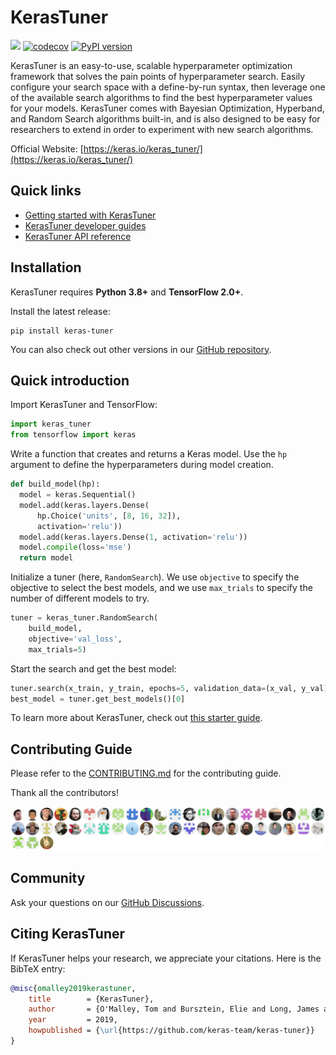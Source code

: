 # KerasTuner

[![](https://github.com/keras-team/keras-tuner/workflows/Tests/badge.svg?branch=master)](https://github.com/keras-team/keras-tuner/actions?query=workflow%3ATests+branch%3Amaster)
[![codecov](https://codecov.io/gh/keras-team/keras-tuner/branch/master/graph/badge.svg)](https://codecov.io/gh/keras-team/keras-tuner)
[![PyPI version](https://badge.fury.io/py/keras-tuner.svg)](https://badge.fury.io/py/keras-tuner)

KerasTuner is an easy-to-use, scalable hyperparameter optimization framework
that solves the pain points of hyperparameter search. Easily configure your
search space with a define-by-run syntax, then leverage one of the available
search algorithms to find the best hyperparameter values for your models.
KerasTuner comes with Bayesian Optimization, Hyperband, and Random Search algorithms
built-in, and is also designed to be easy for researchers to extend in order to
experiment with new search algorithms.

Official Website: [https://keras.io/keras_tuner/](https://keras.io/keras_tuner/)

## Quick links

* [Getting started with KerasTuner](https://keras.io/guides/keras_tuner/getting_started)
* [KerasTuner developer guides](https://keras.io/guides/keras_tuner/)
* [KerasTuner API reference](https://keras.io/api/keras_tuner/)


## Installation

KerasTuner requires **Python 3.8+** and **TensorFlow 2.0+**.

Install the latest release:

```
pip install keras-tuner
```

You can also check out other versions in our
[GitHub repository](https://github.com/keras-team/keras-tuner).


## Quick introduction

Import KerasTuner and TensorFlow:

```python
import keras_tuner
from tensorflow import keras
```

Write a function that creates and returns a Keras model.
Use the `hp` argument to define the hyperparameters during model creation.

```python
def build_model(hp):
  model = keras.Sequential()
  model.add(keras.layers.Dense(
      hp.Choice('units', [8, 16, 32]),
      activation='relu'))
  model.add(keras.layers.Dense(1, activation='relu'))
  model.compile(loss='mse')
  return model
```

Initialize a tuner (here, `RandomSearch`).
We use `objective` to specify the objective to select the best models,
and we use `max_trials` to specify the number of different models to try.

```python
tuner = keras_tuner.RandomSearch(
    build_model,
    objective='val_loss',
    max_trials=5)
```

Start the search and get the best model:

```python
tuner.search(x_train, y_train, epochs=5, validation_data=(x_val, y_val))
best_model = tuner.get_best_models()[0]
```

To learn more about KerasTuner, check out [this starter guide](https://keras.io/guides/keras_tuner/getting_started/).

## Contributing Guide

Please refer to the [CONTRIBUTING.md](https://github.com/keras-team/keras-tuner/blob/master/CONTRIBUTING.md) for the contributing guide.

Thank all the contributors!

[![The contributors](https://raw.githubusercontent.com/keras-team/keras-tuner/master/docs/contributors.svg)](https://github.com/keras-team/keras-tuner/graphs/contributors)

## Community

Ask your questions on our [GitHub Discussions](https://github.com/keras-team/keras-tuner/discussions).

## Citing KerasTuner

If KerasTuner helps your research, we appreciate your citations.
Here is the BibTeX entry:

```bibtex
@misc{omalley2019kerastuner,
	title        = {KerasTuner},
	author       = {O'Malley, Tom and Bursztein, Elie and Long, James and Chollet, Fran\c{c}ois and Jin, Haifeng and Invernizzi, Luca and others},
	year         = 2019,
	howpublished = {\url{https://github.com/keras-team/keras-tuner}}
}
```
